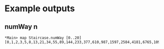 # Example outputs

## numWay n

    *Main> map Staircase.numWay [0..20]
    [0,1,2,3,5,8,13,21,34,55,89,144,233,377,610,987,1597,2584,4181,6765,10946]
